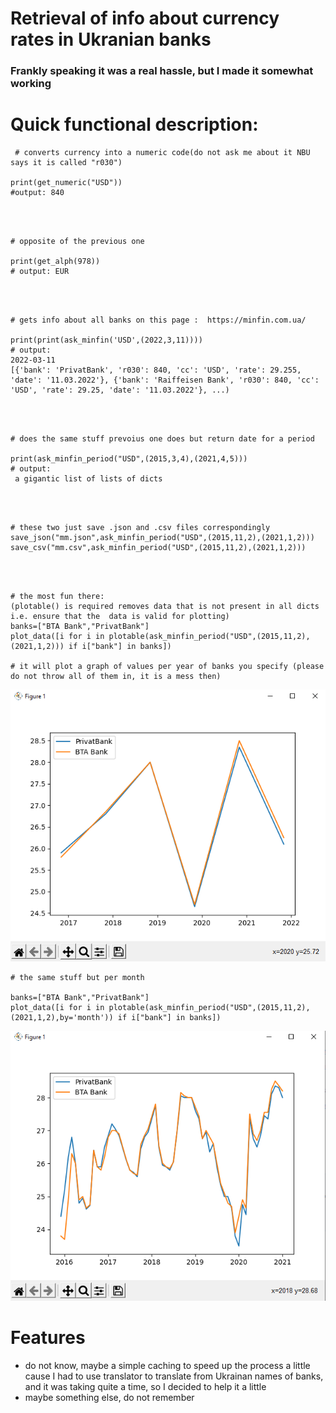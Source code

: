 # Retrieval of info about currency rates in Ukranian banks
### Frankly speaking it was a real hassle, but I made it somewhat working

# Quick functional description:

     # converts currency into a numeric code(do not ask me about it NBU says it is called "r030")
     
    print(get_numeric("USD"))
    #output: 840
\
&nbsp;

    # opposite of the previous one
    
    print(get_alph(978))
    # output: EUR
\
&nbsp;
    
    # gets info about all banks on this page :  https://minfin.com.ua/
    
    print(print(ask_minfin('USD',(2022,3,11))))
    # output:
    2022-03-11
    [{'bank': 'PrivatBank', 'r030': 840, 'cc': 'USD', 'rate': 29.255, 'date': '11.03.2022'}, {'bank': 'Raiffeisen Bank', 'r030': 840, 'cc': 'USD', 'rate': 29.25, 'date': '11.03.2022'}, ...)

\
&nbsp;
    
    # does the same stuff prevoius one does but return date for a period
    
    print(ask_minfin_period("USD",(2015,3,4),(2021,4,5)))
    # output:
     a gigantic list of lists of dicts

\
&nbsp;

    # these two just save .json and .csv files correspondingly 
    save_json("mm.json",ask_minfin_period("USD",(2015,11,2),(2021,1,2)))
    save_csv("mm.csv",ask_minfin_period("USD",(2015,11,2),(2021,1,2)))

\
&nbsp;
    
    # the most fun there:
    (plotable() is required removes data that is not present in all dicts i.e. ensure that the  data is valid for plotting)
    banks=["BTA Bank","PrivatBank"]
    plot_data([i for i in plotable(ask_minfin_period("USD",(2015,11,2),(2021,1,2))) if i["bank"] in banks])
    
    # it will plot a graph of values per year of banks you specify (please do not throw all of them in, it is a mess then)

![Alt text](images/inst1.png)
    
    # the same stuff but per month
    
    banks=["BTA Bank","PrivatBank"]
    plot_data([i for i in plotable(ask_minfin_period("USD",(2015,11,2),(2021,1,2),by='month')) if i["bank"] in banks])
    

![Alt text](images/inst2.png)

    

# Features
* do not know, maybe a simple caching to speed up the process a little cause I had to use translator to translate from Ukrainan names of banks, and it was taking quite a time, so I decided to help it a little
* maybe something else, do not remember

